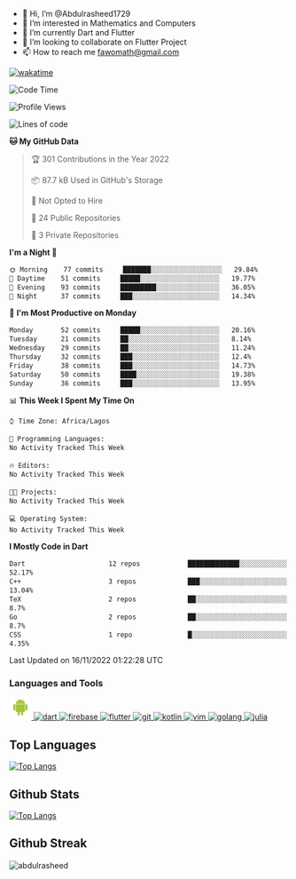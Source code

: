 - 👋 Hi, I’m @Abdulrasheed1729
- 👀 I’m interested in Mathematics and Computers
- 🌱 I’m currently Dart and Flutter
- 💞️ I’m looking to collaborate on Flutter Project
- 📫 How to reach me fawomath@gmail.com

[![wakatime](https://wakatime.com/badge/user/77ab5371-6547-4bc7-8c52-e4db4ef4b66f.svg)](https://wakatime.com/@77ab5371-6547-4bc7-8c52-e4db4ef4b66f)

<!--START_SECTION:waka-->
![Code Time](http://img.shields.io/badge/Code%20Time-25%20hrs%2017%20mins-blue)

![Profile Views](http://img.shields.io/badge/Profile%20Views-14-blue)

![Lines of code](https://img.shields.io/badge/From%20Hello%20World%20I%27ve%20Written-61%20Thousand%20lines%20of%20code-blue)

**🐱 My GitHub Data** 

> 🏆 301 Contributions in the Year 2022
 > 
> 📦 87.7 kB Used in GitHub's Storage 
 > 
> 🚫 Not Opted to Hire
 > 
> 📜 24 Public Repositories 
 > 
> 🔑 3 Private Repositories  
 > 
**I'm a Night 🦉** 

```text
🌞 Morning    77 commits     ███████░░░░░░░░░░░░░░░░░░   29.84% 
🌆 Daytime    51 commits     █████░░░░░░░░░░░░░░░░░░░░   19.77% 
🌃 Evening    93 commits     █████████░░░░░░░░░░░░░░░░   36.05% 
🌙 Night      37 commits     ███░░░░░░░░░░░░░░░░░░░░░░   14.34%

```
📅 **I'm Most Productive on Monday** 

```text
Monday       52 commits     █████░░░░░░░░░░░░░░░░░░░░   20.16% 
Tuesday      21 commits     ██░░░░░░░░░░░░░░░░░░░░░░░   8.14% 
Wednesday    29 commits     ██░░░░░░░░░░░░░░░░░░░░░░░   11.24% 
Thursday     32 commits     ███░░░░░░░░░░░░░░░░░░░░░░   12.4% 
Friday       38 commits     ███░░░░░░░░░░░░░░░░░░░░░░   14.73% 
Saturday     50 commits     ████░░░░░░░░░░░░░░░░░░░░░   19.38% 
Sunday       36 commits     ███░░░░░░░░░░░░░░░░░░░░░░   13.95%

```


📊 **This Week I Spent My Time On** 

```text
⌚︎ Time Zone: Africa/Lagos

💬 Programming Languages: 
No Activity Tracked This Week

🔥 Editors: 
No Activity Tracked This Week

🐱‍💻 Projects: 
No Activity Tracked This Week

💻 Operating System: 
No Activity Tracked This Week

```

**I Mostly Code in Dart** 

```text
Dart                     12 repos            █████████████░░░░░░░░░░░░   52.17% 
C++                      3 repos             ███░░░░░░░░░░░░░░░░░░░░░░   13.04% 
TeX                      2 repos             ██░░░░░░░░░░░░░░░░░░░░░░░   8.7% 
Go                       2 repos             ██░░░░░░░░░░░░░░░░░░░░░░░   8.7% 
CSS                      1 repo              █░░░░░░░░░░░░░░░░░░░░░░░░   4.35%

```



 Last Updated on 16/11/2022 01:22:28 UTC
<!--END_SECTION:waka-->

<!---## My Favorites
* Mathematics
* Linux
* C++
* Golang
* Flutter (Dart)

## Stuffs I want to Learn
* Algos and Data Structures
* Digital Design and Computer Architecture
* Assembly
* SystemVerilog


## What I'm currently learning
* Dart
* Flutter 
* Kotlin
* Android
-->

### Languages and Tools
<p align="left"> <a href="https://developer.android.com" target="_blank"> <img src="https://raw.githubusercontent.com/devicons/devicon/master/icons/android/android-original-wordmark.svg" alt="android" width="40" height="40"/> </a> <a href="https://dart.dev" target="_blank"> <img src="https://www.vectorlogo.zone/logos/dartlang/dartlang-icon.svg" alt="dart" width="40" height="40"/> </a> <a href="https://firebase.google.com/" target="_blank"> <img src="https://www.vectorlogo.zone/logos/firebase/firebase-icon.svg" alt="firebase" width="40" height="40"/> </a> <a href="https://flutter.dev" target="_blank"> <img src="https://www.vectorlogo.zone/logos/flutterio/flutterio-icon.svg" alt="flutter" width="40" height="40"/> </a> <a href="https://git-scm.com/" target="_blank"> <img src="https://www.vectorlogo.zone/logos/git-scm/git-scm-icon.svg" alt="git" width="40" height="40"/> </a> <a href="https://kotlinlang.org" target="_blank"> <img src="https://www.vectorlogo.zone/logos/kotlinlang/kotlinlang-icon.svg" alt="kotlin" width="40" height="40"/> </a> <a href="https://www.vim.org/" target="_blank"> <img src="https://www.vectorlogo.zone/logos/vim/vim-icon.svg" alt="vim" width="40" height="40"/> </a> <a href="https://www.go.dev" target="_blank"> <img src="https://www.vectorlogo.zone/logos/golang/golang-official.svg" alt="golang" width="40" height="40"/> </a> <a href="https://www.julialang.org" target="_blank"> <img src="https://www.vectorlogo.zone/logos/julialang/julialang-icon.svg" alt="julia" width="40" height="40"/> </a>  </p>
<!--* C/C++
* Gap
* Lua (in progress)
* Rust (in progress)
* SageMath
* TeX
-->
<!---## Tools
* Alacritty
* Android Studio
* GeoGebra
* Gummi
* IntelliJ
* Linux
* Lite XL
* TeX Studio
* VS Code
-->

## Top Languages
[![Top Langs](https://github-readme-stats.vercel.app/api/top-langs/?username=Abdulrasheed1729&layout=compact&theme=tokyonight&langs_count=10&hide=html,css)](https://github.com/Abdulrasheed1729/github-readme-stats)


## Github Stats
[![Top Langs](https://github-readme-stats.vercel.app/api?username=Abdulrasheed1729&show_icons=true&locale=en&theme=tokyonight)](https://github.com/Abdulrasheed1729/github-readme-stats)

<!---<p><img align="left" src="https://github-readme-stats.vercel.app/api/top-langs?username=Abdulrasheed1729&show_icons=true&locale=en&layout=compact" alt="abdulrasheed" /></p>

<p>&nbsp;<img align="center" src="https://github-readme-stats.vercel.app/api?username=Abdulrasheed1729&show_icons=true&locale=en" alt="abdulrasheed" /></p>
--->
## Github Streak
<p><img align="center" src="https://github-readme-streak-stats.herokuapp.com/?user=Abdulrasheed1729&theme=tokyonight" alt="abdulrasheed" /></p>

<!---### Goals
* Become a computer programming polyglot.
* Contribute more to open source projects..
* Sleep more 😄
* and all otrher good things......
--->

<!---## Favorite Quotes

> Talk is cheap, show me the code -Linus Tovalds

> Sometimes the best advice is, no advice -Evan Chen
--->





<!---
Abdulrasheed1729/Abdulrasheed1729 is a ✨ special ✨ repository because its `README.md` (this file) appears on your GitHub profile.
You can click the Preview link to take a look at your changes.
--->
